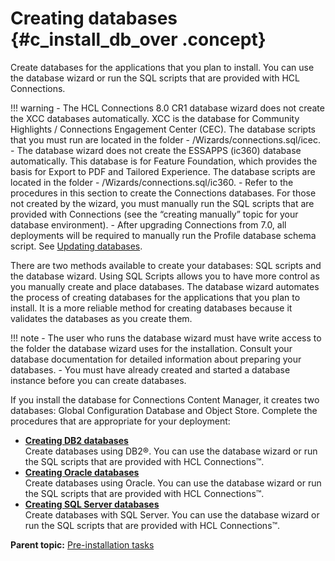 # Creating databases {#c_install_db_over .concept}

Create databases for the applications that you plan to install. You can use the database wizard or run the SQL scripts that are provided with HCL Connections.

!!! warning
    -   The HCL Connections 8.0 CR1 database wizard does not create the XCC databases automatically. XCC is the database for Community Highlights / Connections Engagement Center \(CEC\). The database scripts that you must run are located in the folder - /Wizards/connections.sql/icec.
    -   The database wizard does not create the ESSAPPS \(ic360\) database automatically. This database is for Feature Foundation, which provides the basis for Export to PDF and Tailored Experience. The database scripts are located in the folder - /Wizards/connections.sql/ic360.
    -   Refer to the procedures in this section to create the Connections databases. For those not created by the wizard, you must manually run the SQL scripts that are provided with Connections \(see the “creating manually” topic for your database environment\).
    -   After upgrading Connections from 7.0, all deployments will be required to manually run the Profile database schema script. See [Updating databases](../migrate/t_update_databases-manual.md).

There are two methods available to create your databases: SQL scripts and the database wizard. Using SQL Scripts allows you to have more control as you manually create and place databases. The database wizard automates the process of creating databases for the applications that you plan to install. It is a more reliable method for creating databases because it validates the databases as you create them.

!!! note
    -   The user who runs the database wizard must have write access to the folder the database wizard uses for the installation. Consult your database documentation for detailed information about preparing your databases.
    -   You must have already created and started a database instance before you can create databases.

If you install the database for Connections Content Manager, it creates two databases: Global Configuration Database and Object Store. Complete the procedures that are appropriate for your deployment:

-   **[Creating DB2 databases](../install/c_inst_create_database_db2.md)**  
Create databases using DB2®. You can use the database wizard or run the SQL scripts that are provided with HCL Connections™.
-   **[Creating Oracle databases](../install/c_inst_create_database_oracle.md)**  
Create databases using Oracle. You can use the database wizard or run the SQL scripts that are provided with HCL Connections™.
-   **[Creating SQL Server databases](../install/c_inst_create_database_sql.md)**  
Create databases with SQL Server. You can use the database wizard or run the SQL scripts that are provided with HCL Connections™.

**Parent topic:** [Pre-installation tasks](../install/c_preinstall_actions.md)

